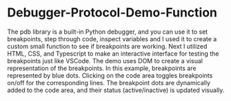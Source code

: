# Debugger-Protocol-Demo-Function
The pdb library is a built-in Python debugger, and you can use it to set breakpoints, step through code, inspect variables and I used it to create a custom small function to see if breakpoints are working.
Next I utilized HTML, CSS, and Typescript to make an interactive interface for testing the breakpoints just like VSCode. The demo uses DOM to create a visual representation of the breakpoints.
In this example, breakpoints are represented by blue dots. Clicking on the code area toggles breakpoints on/off for the corresponding lines. The breakpoint dots are dynamically added to the code area, and their status (active/inactive) is updated visually.
